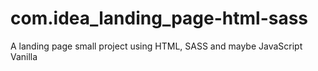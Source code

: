# com.idea_landing_page-html-sass
A landing page small project using HTML, SASS and maybe JavaScript Vanilla
